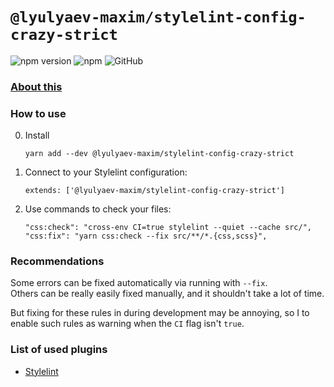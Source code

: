 # `@lyulyaev-maxim/stylelint-config-crazy-strict`

![npm version](https://badge.fury.io/js/@lyulyaev-maxim%2Fstylelint-config-crazy-strict.svg)
![npm](https://img.shields.io/npm/dw/@lyulyaev-maxim/stylelint-config-crazy-strict)
![GitHub](https://img.shields.io/github/license/LyulyaevMaxim/linters)

### [About this](../README.md)

### How to use
0. Install
   ```
   yarn add --dev @lyulyaev-maxim/stylelint-config-crazy-strict
   ```
1. Connect to your Stylelint configuration:
   ```
   extends: ['@lyulyaev-maxim/stylelint-config-crazy-strict']
   ```
2. Use commands to check your files:
   ```
   "css:check": "cross-env CI=true stylelint --quiet --cache src/",
   "css:fix": "yarn css:check --fix src/**/*.{css,scss}",
   ```

### Recommendations
Some errors can be fixed automatically via running with `--fix`.   
Others can be really easily fixed manually, and it shouldn't take a lot of time.

But fixing for these rules in during development may be annoying, so I to enable such rules as warning when the `CI` flag isn't `true`.

### List of used plugins
* [Stylelint](https://stylelint.io/user-guide/rules/list)
